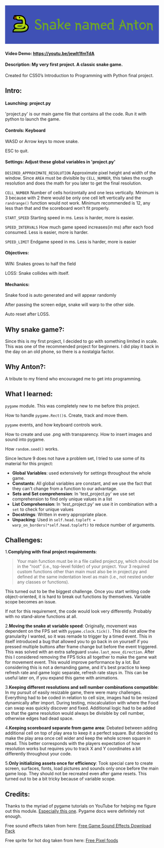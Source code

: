![#Snake named Anton](Snake_named_Anton.png)

#### Video Demo:  https://youtu.be/jewlt1fmTdA
#### Description: My very first project. A classic snake game. 
Created for CS50’s Introduction to Programming with Python final project.

## Intro:
#### Launching: project.py
'project.py' is our main game file that contains all the code. Run it with python to launch the game.

#### Controls: Keyboard
WASD or Arrow keys to move snake.

ESC to quit.

#### Settings: Adjust these global variables in 'project.py'
`DESIRED_APPROXIMATE_RESOLUTION` Approximate pixel height and width of the window. 
Since `AREA` must be divisible by `CELL_NUMBER`, this takes the rough resolution and
does the math for you later to get the final resolution.

`CELL_NUMBER` Number of cells horizontally and one less vertically. Minimum is 3 because 
with 2 there would be only one cell left vertically and the `randrange()` function would not 
work. Minimum recommended is 12, any less than that and the scoreboard won't fit properly.

`START_SPEED` Starting speed in ms. Less is harder, more is easier.

`SPEED_INTERVALS` How much game speed increases(in ms) after each food consumed. 
Less is easier, more is harder.

`SPEED_LIMIT` Endgame speed in ms. Less is harder, more is easier

#### Objectives:
WIN: Snakes grows to half the field

LOSS: Snake collides with itself.

#### Mechanics:
Snake food is auto generated and will appear randomly

After passing the screen edge, snake will warp to the other side.

Auto reset after LOSS.

## Why snake game?:
Since this is my first project, I decided to go with something limited in scale. This was
one of the recommended project for beginners. I did play it back in the day on an old
phone, so there is a nostalgia factor.

## Why Anton?:
A tribute to my friend who encouraged me to get into programming.

## What I learned:
`pygame` module. This was completely new to me before this project. 

How to handle `pygame.Rect()`s. Create, track and move them. 

`pygame` events, and how keyboard controls work.

How to create and use .png with transparency. How to insert images and sound into pygame.

How `random.seed()` works.


Since lecture 9 does not have a problem set, I tried to use some of its material for this project:
- **Global Variables**: used extensively for settings throughout the whole game.
- **Constants**: All global variables are constant, and we use the fact that they can't change from a function to our advantage.
- **Sets and Set comprehension**: In 'test_project.py' we use set comprehension to find only unique values in a list
- **List Comprehension**: In 'test_project.py' we use it in combination with a `set` to check for unique values
- **Docstrings**: Written in every appropriate place.
- **Unpacking**: Used in `self.head.topleft = warp_on_borders(*self.head.topleft)` to reduce number of arguments.

## Challenges:
1.**Complying with final project requirements**: 
> Your main function must be in a file called project.py, 
> which should be in the “root” (i.e., top-level folder) of your project.
> Your 3 required custom functions other than main must also be in project.py and defined 
> at the same indentation level as main (i.e., not nested under any classes or functions).

This turned out to be the biggest challenge. Once you start writing code object-oriented,
it is hard to break out functions by themselves. Variable scope becomes an issue.

If not for this requirement, the code would look very differently. Probably  with no stand-alone functions at all.

2.**Moving the snake at variable speed**: Originally, movement was dependent on the FPS set
with `pygame.clock.tick()`. This did not allow the granularity I wanted, so it was remade 
to trigger by a timed event. This in itself introduced a bug that allowed you to go back in
on yourself if you pressed multiple buttons after frame change but before the event triggered.
This was solved with an extra safeguard `snake.last_move_direction`. After this I considered
removing the FPS ticks all together to make the game wait for movement event. This would improve
performance by a lot. But considering this is not a demanding game, and it's best practice to
keep refresh rate and game logic separate, refresh rate stays in. This can be useful
later on, if you expand this game with animations.

3.**Keeping different resolutions and sell number combinations compatible**: In my pursuit
of easily resizable game, there were many challenges. Everything had to be coded in relation
to cell size, images had to be resized dynamically after import. During testing, miscalculation
with where the Food can swap was quickly discover and fixed. Additional logic had to be added
so that the game resolution would always be divisible by cell number, otherwise edges had dead space.

4.**Keeping scoreboard separate from game area**: Debated between adding additional cell
on top of play area to keep it a perfect square. But decided to make the play area once cell
wider and keep the whole screen square in stead. This better corresponds with the players
expectation of how resolution works but requires you to track X and Y coordinates a bit 
differently throughout your code.

5.**Only initializing assets once for efficiency**: Took special care to create screen, 
surfaces, fonts, load pictures and sounds only once before the main game loop.
They should not be recreated even after game resets. 
This turned out to be a bit tricky because of variable scope. 



## Credits:
Thanks to the myriad of pygame tutorials on YouTube for helping me figure out this module.
[Especially this one](https://youtu.be/QFvqStqPCRU). Pygame docs were definitely not enough.

Free sound effects taken from here: [Free Game Sound Effects Download Pack](http://www.gameburp.com/free-game-sound-fx/)

Free sprite for hot dog taken from here: [Free Pixel foods](https://ghostpixxells.itch.io/pixelfood)